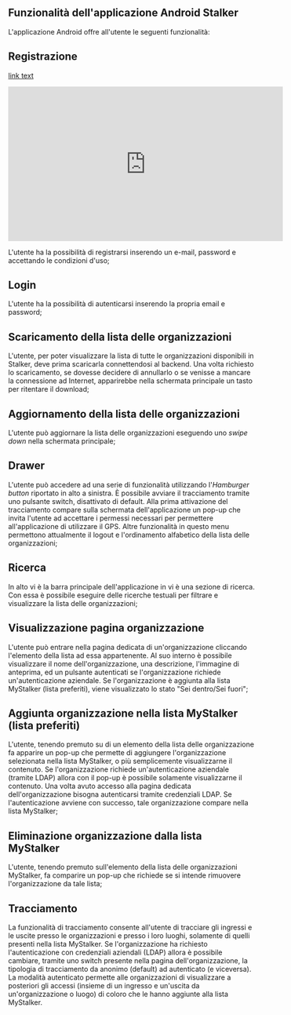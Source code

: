 ## Funzionalità dell'applicazione Android Stalker

L'applicazione Android offre all'utente le seguenti funzionalità:

## Registrazione
[link text](https://www.youtube.com/watch?v=KJDAhm39Hs8)

<iframe width="560" height="315" src="https://www.youtube.com/watch?v=KJDAhm39Hs8" frameborder="0" allowfullscreen></iframe>

L'utente ha la possibilità di registrarsi inserendo un e-mail, password e accettando le condizioni d'uso;

## Login 
L'utente ha la possibilità di autenticarsi inserendo la propria email e password;

## Scaricamento della lista delle organizzazioni
L'utente, per poter visualizzare la lista di tutte le organizzazioni disponibili in Stalker, deve prima scaricarla connettendosi al backend. Una volta richiesto lo scaricamento, se dovesse decidere di annullarlo o se venisse a mancare la connessione ad Internet, apparirebbe nella schermata principale un tasto per ritentare il download;

## Aggiornamento della lista delle organizzazioni 

L'utente può aggiornare la lista delle organizzazioni eseguendo uno *swipe down* nella schermata principale;

## Drawer
L'utente può accedere ad una serie di funzionalità utilizzando l'*Hamburger button* riportato in alto a sinistra.
È possibile avviare il tracciamento tramite uno pulsante switch, disattivato di default. Alla prima attivazione del tracciamento compare sulla schermata dell'applicazione un pop-up che invita l'utente ad accettare i permessi necessari per permettere all'applicazione di utilizzare il GPS. Altre funzionalità in questo menu permettono attualmente il logout e l'ordinamento alfabetico della lista delle organizzazioni;

## Ricerca
In alto vi è la barra principale dell'applicazione in vi è una sezione di ricerca. Con essa è possibile eseguire delle ricerche testuali per filtrare e visualizzare la lista delle organizzazioni;

## Visualizzazione pagina organizzazione
L'utente può entrare nella pagina dedicata di un'organizzazione cliccando l'elemento della lista ad essa appartenente. Al suo interno è possibile visualizzare il nome dell'organizzazione, una descrizione, l'immagine di anteprima, ed un pulsante autenticati se l'organizzazione richiede un'autenticazione aziendale. Se l'organizzazione è aggiunta alla lista MyStalker (lista preferiti), viene visualizzato lo stato "Sei dentro/Sei fuori";
 
## Aggiunta organizzazione nella lista MyStalker (lista preferiti) 
L'utente, tenendo premuto su di un elemento della lista delle organizzazione fa apparire un pop-up che permette di aggiungere l'organizzazione selezionata nella lista MyStalker, o più semplicemente visualizzarne il contenuto. Se l'organizzazione richiede un'autenticazione aziendale (tramite LDAP) allora con il pop-up è possibile solamente visualizzarne il contenuto. Una volta avuto accesso alla pagina dedicata dell'organizzazione bisogna autenticarsi tramite credenziali LDAP. Se l'autenticazione avviene con successo, tale organizzazione compare nella lista MyStalker;

## Eliminazione organizzazione dalla lista MyStalker
L'utente, tenendo premuto sull'elemento della lista delle organizzazioni MyStalker, fa comparire un pop-up che richiede se si intende rimuovere l'organizzazione da tale lista;

## Tracciamento
La funzionalità di tracciamento consente all'utente di tracciare gli ingressi e le uscite presso le organizzazioni e presso i loro luoghi, solamente di quelli presenti nella lista MyStalker. Se l'organizzazione ha richiesto l'autenticazione con credenziali aziendali (LDAP) allora è possibile cambiare, tramite uno switch presente nella pagina dell'organizzazione, la tipologia di tracciamento da anonimo (default) ad autenticato (e viceversa). La modalità autenticato permette alle organizzazioni di visualizzare a posteriori gli accessi (insieme di un ingresso e un'uscita da un'organizzazione o luogo) di coloro che le hanno aggiunte alla lista MyStalker.